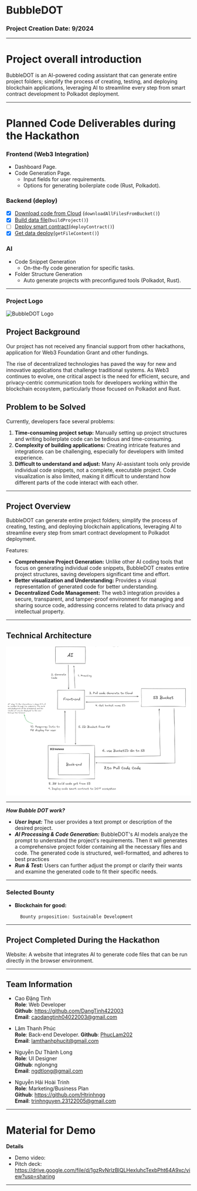 # BubbleDOT

### **Project Creation Date:** 9/2024

---

# **Project overall introduction**

BubbleDOT is an AI-powered coding assistant that can generate entire project folders; simplify the process of creating, testing, and deploying blockchain applications, leveraging AI to streamline every step from smart contract development to Polkadot deployment.

---

# **Planned Code Deliverables during the Hackathon**
### Frontend (Web3 Integration)
- Dashboard Page.
- Code Generation Page.     
  - Input fields for user requirements.
  - Options for generating boilerplate code (Rust, Polkadot).

### Backend (deploy)
- [x] [Download code from Cloud](https://github.com/PhucLam202/polkadot-hackathon-2024/blob/43-BubbleDOT/bangkok/43-BubbleDOT/src/BubbleDOT-BE/src/services/Download.Service.ts) (`downloadAllFilesFromBucket()`)
- [x] [Build data file](https://github.com/PhucLam202/polkadot-hackathon-2024/blob/43-BubbleDOT/bangkok/43-BubbleDOT/src/BubbleDOT-BE/src/services/build.Service.ts)(`buildProject()`) 
- [ ] [Deploy smart contract](https://github.com/PhucLam202/polkadot-hackathon-2024/blob/43-BubbleDOT/bangkok/43-BubbleDOT/src/BubbleDOT-BE/src/services/deployDD.Service.ts)(`deployContract()`) 
- [x] [Get data deploy](https://github.com/PhucLam202/polkadot-hackathon-2024/blob/43-BubbleDOT/bangkok/43-BubbleDOT/src/BubbleDOT-BE/src/services/getBuildDataFile.Service.ts)(`getFileContent()`)

### AI 
- Code Snippet Generation
  - On-the-fly code generation for specific tasks.
- Folder Structure Generation
  - Auto generate projects with preconfigured tools (Polkadot, Rust).
---
### **Project Logo**

<img src="./src/BubbleDOT-FE/public/Logo_BubbleDOT.png" alt="BubbleDOT Logo" />




## **Project Background**

Our project has not received any financial support from other hackathons, application for Web3 Foundation Grant and other fundings.

The rise of decentralized technologies has paved the way for new and innovative applications that challenge traditional systems. As Web3 continues to evolve, one critical aspect is the need for efficient, secure, and privacy-centric communication tools for developers working within the blockchain ecosystem, particularly those focused on Polkadot and Rust.

## **Problem to be Solved**

Currently, developers face several problems:

1. **Time-consuming project setup:** Manually setting up project structures and writing boilerplate code can be tedious and time-consuming. 
2. **Complexity of building applications:** Creating intricate features and integrations can be challenging, especially for developers with limited experience. 
3. **Difficult to understand and adjust:** Many AI-assistant tools only provide individual code snippets, not a complete, executable project. Code visualization is also limited, making it difficult to understand how different parts of the code interact with each other.

---

## **Project Overview**

BubbleDOT can generate entire project folders; simplify the process of creating, testing, and deploying blockchain applications, leveraging AI to streamline every step from smart contract development to Polkadot deployment.

Features:

- **Comprehensive Project Generation:** Unlike other AI coding tools that focus on generating individual code snippets, BubbleDOT creates entire project structures, saving developers significant time and effort.
- **Better visualization and Understanding:** Provides a visual representation of generated code for better understanding.
- **Decentralized Code Management:** The web3 integration provides a secure, transparent, and tamper-proof environment for managing and sharing source code, addressing concerns related to data privacy and intellectual property.

---

## **Technical Architecture**

<img src="./src/BubbleDOT-FE/public/Technical_Arhitecture.png" alt="Architecture BubbleDOT" />

---

***How Bubble DOT work?*** 

- ***User Input:*** The user provides a text prompt or description of the desired project.
- ***AI Processing & Code Generation:*** BubbleDOT's AI models analyze the prompt to understand the project's requirements. Then it will generates a comprehensive project folder containing all the necessary files and code. The generated code is structured, well-formatted, and adheres to best practices
- ***Run & Test:*** Users can further adjust the prompt or clarify their wants and examine the generated code to fit their specific needs.

---

### **Selected Bounty**

- **Blockchain for good:**

        Bounty proposition: Sustainable Development

---

## **Project Completed During the Hackathon**

 Website: A website that integrates AI to generate code files that can be run directly in the browser environment.

---

## **Team Information**

- Cao Đặng Tình  
  **Role**: Web Developer  
  **Github**: https://github.com/DangTinh422003  
  **Email**: caodangtinh04022003@gmail.com  

- Lâm Thanh Phúc  
  **Role**: Back-end Developer.
  **Github**: [PhucLam202](https://github.com/PhucLam202)  
  **Email**: lamthanhphucit@gmail.com  

- Nguyễn Dư Thành Long  
  **Role**: UI Designer  
  **Github**: nglongng  
  **Email**: ngdtlong@gmail.com  

- Nguyễn Hải Hoài Trinh  
  **Role**: Marketing/Business Plan  
  **Github**: https://github.com/Htrinhngg  
  **Email**: trinhnguyen.23122005@gmail.com  
---
# **Material for Demo**
**Details**

- Demo video: 
- Pitch deck: https://drive.google.com/file/d/1gzRvNrlzBlQLHexluhcTexbPht64A9xc/view?usp=sharing

---

